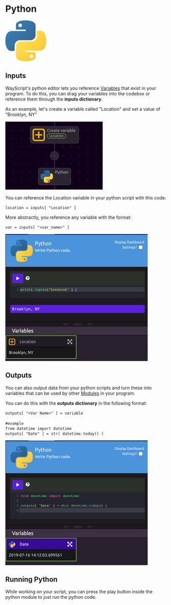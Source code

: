 # Python

![Write Python code.](../../../.gitbook/assets/python_128x128.png)

## Inputs

WayScript's python editor lets you reference [Variables](../../../getting_started/variables.md) that exist in your program. To do this, you can drag your variables into the codebox or reference them through the **inputs dictionary**.

As an example, let's create a variable called "Location" and set a value of "Brooklyn, NY"

![](../../../.gitbook/assets/screenshot-2019-07-16-14.03.23.png)

You can reference the Location variable in your python script with this code:

```text
location = inputs[ "Location" ]
```

More abstractly, you reference any variable with the format:

```text
var = inputs[ "<var_name>" ] 
```

![](../../../.gitbook/assets/screenshot-2019-07-16-14.14.03.png)

## Outputs

You can also output data from your python scripts and turn these into variables that can be used by other [Modules](../../../getting_started/modules.md) in your program. 

You can do this with the **outputs dictionary** in the following format:

```text
outputs[ "<Var Name>" ] = variable

#example
from datetime import datetime
outputs[ "Date" ] = str( datetime.today() )
```

![](../../../.gitbook/assets/screenshot-2019-07-16-14.12.32.png)

## Running Python

While working on your script, you can press the play button inside the python module to just run the python code. 

